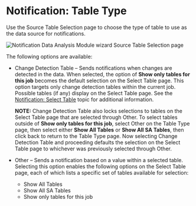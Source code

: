 # Notification: Table Type

Use the Source Table Selection page to choose the type of table to use as the data source for
notifications.

![Notification Data Analysis Module wizard Source Table Selection page](/img/product_docs/accessanalyzer/admin/analysis/notification/tabletype.webp)

The following options are available:

- Change Detection Table – Sends notifications when changes are detected in the data. When selected,
  the option of **Show only tables for this job** becomes the default selection on the Select Table
  page. This option targets only change detection tables within the current job. Possible tables (if
  any) display on the Select Table page. See the [Notification: Select Table](/docs/accessanalyzer/12.0/administration/analysis/notification/selecttable.md) topic
  for additional information.

  **NOTE:** Change Detection Table also locks selections to tables on the Select Table page that
  are selected through Other. To select tables outside of **Show only tables for this job**,
  select Other on the Table Type page, then select either **Show All Tables** or **Show All SA
  Tables**, then click back to return to the Table Type page. Now selecting Change Detection Table
  and proceeding defaults the selection on the Select Table page to whichever was previously
  selected through Other.

- Other – Sends a notification based on a value within a selected table. Selecting this option
  enables the following options on the Select Table page, each of which lists a specific set of
  tables available for selection:

  - Show All Tables
  - Show All SA Tables
  - Show only tables for this job
